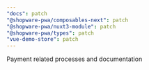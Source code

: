 ```yaml
---
"docs": patch
"@shopware-pwa/composables-next": patch
"@shopware-pwa/nuxt3-module": patch
"@shopware-pwa/types": patch
"vue-demo-store": patch
---
```


Payment related processes and documentation
